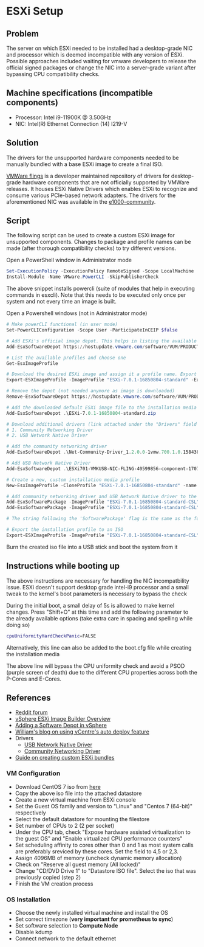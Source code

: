 # ESXi Setup

## Problem
The server on which ESXi needed to be installed had a desktop-grade NIC and processor which is deemed incompatible with any version of ESXi. Possible approaches included waiting for vmware developers to release the official signed packages or change the NIC into a server-grade variant after bypassing CPU compatibility checks.

## Machine specifications (incompatible components)
- Processor: Intel i9-11900K @ 3.50GHz
- NIC: Intel(R) Ethernet Connection (14) I219-V

## Solution
The drivers for the unsupported hardware components needed to be manually bundled with a base ESXi image to create a final ISO.

[VMWare flings](https://flings.vmware.com/) is a developer maintained repository of drivers for desktop-grade hardware components that are not officially supported by VMWare releases. It houses ESXi Native Drivers which enables ESXi to recognize and consume various PCIe-based network adapters. The drivers for the aforementioned NIC was available in the [e1000-community](https://flings.vmware.com/community-networking-driver-for-esxi#requirements).

## Script
The following script can be used to create a custom ESXi image for unsupported components. Changes to package and profile names can be made (after thorough compatibility checks) to try different versions.

Open a PowerShell window in Administrator mode
```powershell
Set-ExecutionPolicy -ExecutionPolicy RemoteSigned -Scope LocalMachine
Install-Module -Name VMware.PowerCLI -SkipPublisherCheck
```
The above snippet installs powercli (suite of modules that help in executing commands in esxcli). Note that this needs to be executed only once per system and not every time an image is built.

Open a Powershell windows (not in Administrator mode)
```powershell
# Make powerCLI functional (in user mode)
Set-PowerCLIConfiguration -Scope User -ParticipateInCEIP $false

# Add ESXi's official image depot. This helps in listing the available profiles and images
Add-EsxSoftwareDepot https://hostupdate.vmware.com/software/VUM/PRODUCTION/main/vmw-depot-index.xml

# List the available profiles and choose one
Get-EsxImageProfile

# Download the desired ESXi image and assign it a profile name. Export it into zip format
Export-ESXImageProfile -ImageProfile "ESXi-7.0.1-16850804-standard" -ExportToBundle -filepath ESXi-7.0.1-16850804-standard.zip

# Remove the depot (not needed anymore as image is downloaded)
Remove-EsxSoftwareDepot https://hostupdate.vmware.com/software/VUM/PRODUCTION/main/vmw-depot-index.xml

# Add the downloaded default ESXi image file to the installation media
Add-EsxSoftwareDepot .\ESXi-7.0.1-16850804-standard.zip

# Download additional drivers (link attached under the "Drivers" field in references) and place it in current working directory. There are 2 drivers necessary for our use case
# 1. Community Networking Driver
# 2. USB Network Native Driver

# Add the community networking driver
Add-EsxSoftwareDepot .\Net-Community-Driver_1.2.0.0-1vmw.700.1.0.15843807_18028830.zip

# Add USB Network Native Driver
Add-EsxSoftwareDepot .\ESXi701-VMKUSB-NIC-FLING-40599856-component-17078334.zip

# Create a new, custom installation media profile
New-EsxImageProfile -CloneProfile "ESXi-7.0.1-16850804-standard" -name "ESXi-7.0.1-16850804-standard-CSL" -Vendor "saswat"

# Add community networking driver and USB Network Native driver to the newly created profile
Add-EsxSoftwarePackage -ImageProfile "ESXi-7.0.1-16850804-standard-CSL" -SoftwarePackage "net-community"
Add-EsxSoftwarePackage -ImageProfile "ESXi-7.0.1-16850804-standard-CSL" -SoftwarePackage "vmkusb-nic-fling"

# The string following the 'SoftwarePackage' flag is the same as the folder name in the vib20 folder of each driver's .zip file

# Export the installation profile to an ISO
Export-ESXImageProfile -ImageProfile "ESXi-7.0.1-16850804-standard-CSL" -ExportToIso -filepath ESXi-7.0.1-16850804-standard-CSL.iso
```
Burn the created iso file into a USB stick and boot the system from it

## Instructions while booting up
The above instructions are necessary for handling the NIC incompatbility issue. ESXi doesn't support desktop grade intel-i9 processor and a small tweak to the kernel's boot parameters is necessary to bypass the check

During the initial boot, a small delay of 5s is allowed to make kernel changes. Press "Shift+O" at this time and add the following parameter to the already available options (take extra care in spacing and spelling while doing so)
```bash
cpuUniformityHardCheckPanic=FALSE
```
Alternatively, this line can also be added to the boot.cfg file while creating the installation media

The above line will bypass the CPU uniformity check and avoid a PSOD (purple screen of death) due to the different CPU properties across both the P-Cores and E-Cores. 

## References
- [Reddit forum](https://www.reddit.com/r/vmware/comments/njaiam/problem_installing_vsphere_70_with_i219v_11_nic/gz6gp6c/)
- [vSphere ESXi Image Builder Overview](https://docs.vmware.com/en/VMware-vSphere/7.0/com.vmware.esxi.install.doc/GUID-C84C5113-3111-4A27-9096-D61EED29EF45.html)
- [Adding a Software Depot in vSphere
](https://docs.vmware.com/en/VMware-vSphere/7.0/com.vmware.esxi.install.doc/GUID-AEE9B22B-6D97-4875-8593-FBE6992D9E28.html)
- [William's blog on using vCentre's auto deploy feature](https://williamlam.com/2021/03/easily-create-custom-esxi-images-from-patch-releases-using-vsphere-image-builder-ui.html)
- Drivers
    -  [USB Network Native Driver](https://flings.vmware.com/usb-network-native-driver-for-esxi)
    -  [Community Networking Driver](https://flings.vmware.com/community-networking-driver-for-esxi)
- [Guide on creating custom ESXi bundles](https://www.virten.net/2020/04/how-to-add-the-usb-nic-fling-to-esxi-7-0-base-image/)

### VM Configuration
* Download CentOS 7 iso from [here](http://isoredirect.centos.org/centos/7/isos/x86_64/)
* Copy the above iso file into the attached datastore
* Create a new virtual machine from ESXi console
* Set the Guest OS family and version to "Linux" and "Centos 7 (64-bit)" respectively
* Select the default datastore for mounting the filestore
* Set number of CPUs to 2 (2 per socket)
* Under the CPU tab, check "Expose hardware assisted virtualization to the guest OS" and "Enable virtualized CPU performance counters"
* Set scheduling affinity to cores other than 0 and 1 as most system calls are preferably sreviced by these cores. Set the field to 4,5 or 2,3.
* Assign 4096MB of memory (uncheck dynamic memory allocation)
* Check on "Reserve all guest memory (All locked)"
* Change "CD/DVD Drive 1" to "Datastore ISO file". Select the iso that was previously copied (step 2)
* Finish the VM creation process

### OS Installation
* Choose the newly installed virtual machine and install the OS
* Set correct timezone (**very important for prometheus to sync**)
* Set software selection to **Compute Node**
* Disable kdump
* Connect network to the default ethernet